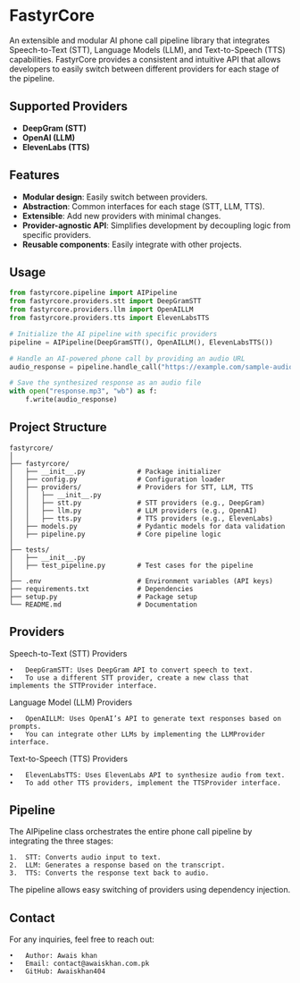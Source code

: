 # FastyrCore

An extensible and modular AI phone call pipeline library that integrates Speech-to-Text (STT), Language Models (LLM), and Text-to-Speech (TTS) capabilities. FastyrCore provides a consistent and intuitive API that allows developers to easily switch between different providers for each stage of the pipeline.

## Supported Providers
- **DeepGram (STT)**
- **OpenAI (LLM)**
- **ElevenLabs (TTS)**

## Features
- **Modular design**: Easily switch between providers.
- **Abstraction**: Common interfaces for each stage (STT, LLM, TTS).
- **Extensible**: Add new providers with minimal changes.
- **Provider-agnostic API**: Simplifies development by decoupling logic from specific providers.
- **Reusable components**: Easily integrate with other projects.

## Usage
```python
from fastyrcore.pipeline import AIPipeline
from fastyrcore.providers.stt import DeepGramSTT
from fastyrcore.providers.llm import OpenAILLM
from fastyrcore.providers.tts import ElevenLabsTTS

# Initialize the AI pipeline with specific providers
pipeline = AIPipeline(DeepGramSTT(), OpenAILLM(), ElevenLabsTTS())

# Handle an AI-powered phone call by providing an audio URL
audio_response = pipeline.handle_call("https://example.com/sample-audio.wav")

# Save the synthesized response as an audio file
with open("response.mp3", "wb") as f:
    f.write(audio_response)
```

## Project Structure
```
fastyrcore/
│
├── fastyrcore/
│   ├── __init__.py             # Package initializer
│   ├── config.py               # Configuration loader
│   ├── providers/              # Providers for STT, LLM, TTS
│   │   ├── __init__.py
│   │   ├── stt.py              # STT providers (e.g., DeepGram)
│   │   ├── llm.py              # LLM providers (e.g., OpenAI)
│   │   ├── tts.py              # TTS providers (e.g., ElevenLabs)
│   ├── models.py               # Pydantic models for data validation
│   ├── pipeline.py             # Core pipeline logic
│
├── tests/
│   ├── __init__.py
│   ├── test_pipeline.py        # Test cases for the pipeline
│
├── .env                        # Environment variables (API keys)
├── requirements.txt            # Dependencies
├── setup.py                    # Package setup
└── README.md                   # Documentation
```

## Providers

Speech-to-Text (STT) Providers

	•	DeepGramSTT: Uses DeepGram API to convert speech to text.
	•	To use a different STT provider, create a new class that implements the STTProvider interface.

Language Model (LLM) Providers

	•	OpenAILLM: Uses OpenAI’s API to generate text responses based on prompts.
	•	You can integrate other LLMs by implementing the LLMProvider interface.

Text-to-Speech (TTS) Providers

	•	ElevenLabsTTS: Uses ElevenLabs API to synthesize audio from text.
	•	To add other TTS providers, implement the TTSProvider interface.

## Pipeline

The AIPipeline class orchestrates the entire phone call pipeline by integrating the three stages:

	1.	STT: Converts audio input to text.
	2.	LLM: Generates a response based on the transcript.
	3.	TTS: Converts the response text back to audio.

The pipeline allows easy switching of providers using dependency injection.

## Contact

For any inquiries, feel free to reach out:

	•	Author: Awais khan
	•	Email: contact@awaiskhan.com.pk
	•	GitHub: Awaiskhan404